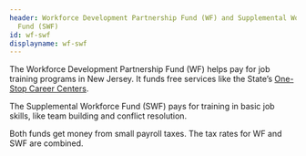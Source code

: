 ```yaml
---
header: Workforce Development Partnership Fund (WF) and Supplemental Workforce
  Fund (SWF)
id: wf-swf
displayname: wf-swf
---
```

The Workforce Development Partnership Fund (WF) helps pay for job training programs in New Jersey. It funds free services like the State’s [One-Stop Career Centers](https://www.nj.gov/labor/career-services/contact-us/one-stops/).

The Supplemental Workforce Fund (SWF) pays for training in basic job skills, like team building and conflict resolution.

Both funds get money from small payroll taxes. The tax rates for WF and SWF are combined.